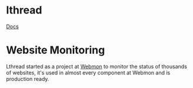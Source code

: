 lthread
=======

[Docs](http://lthread.readthedocs.org/en/latest/intro.html)

Website Monitoring
==================
Lthread started as a project at [Webmon](https://webmon.com/) to monitor the status of thousands of websites, it's  used in almost every component at Webmon and is production ready.
